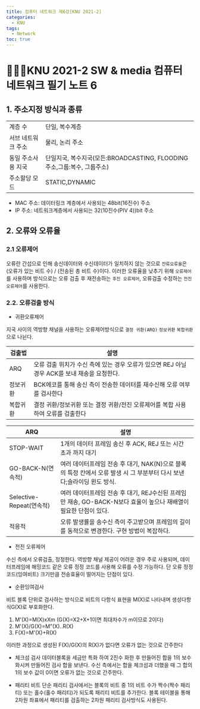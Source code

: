 ```yaml
---
title: 컴퓨터 네트워크 제6강[KNU 2021-2]
categories:
  - KNU
tags:
  - Network
toc: true
---  
```


# 👨‍💻🏫KNU 2021-2 SW & media 컴퓨터 네트워크 필기 노트 6

## 1. 주소지정 방식과 종류

| | |
|-|-|
|계층 수|단일, 복수계층|
|서브 네트워크 주소|물리, 논리 주소|
|동일 주소사용 지국|단일지국, 복수지국(모든:BROADCASTING, FLOODING주소,그룹:복수, 그룹주소)|
|주소할당 모드|STATIC,DYNAMIC|

- MAC 주소: 데이터링크 계층에서 사용되는 48bit(16진수) 주소
- IP 주소: 네트워크계층에서 사용되는 32(10진수(PIV 4))bit 주소

## 2. 오류와 오류율

### 2.1 오류제어

오류란 간섭으로 인해 송신데이터와 수신데이터가 일치하지 않는 것으로 `잔류오류율`은 (오류가 있는 비트 수) / (전송된 총 비트 수)이다.
이러한 오류율을 낮추기 위해 `오류제어`를 사용하며 방식으로는 오류 검출 후 재전송하는 `후진 오류제어`, 오류검출 수정하는 `전진 오류제어`를 사용한다.

### 2.2. 오류검출 방식

- 귀환오류제어
 
지국 사이의 역방향 채널을 사용하는 오류제어방식으로 `결정 귀환(ARQ)` `정보귀환` `복합귀환`으로 나뉜다.

|검출법|설명|
|-|-|
|ARQ|오류 검출 위치가 수신 측에 있는 경우 오류가 있으면 REJ 아닐 경우 ACK를 보내 재송을 요청한다.|
|정보귀환| BCK에코를 통해 송신 측이 전송한 데이터를 재수신해 오류 여부를 검사한다 |
|복합귀환|결정 귀환/정보귀환 또는 결정 귀환/전진  오류제어를 복합 사용하여 오류를 검출한다|

|ARQ|설명|
|-|-|
|STOP-WAIT|1개의 데이터 프레임 송신 후 ACK, REJ 또는 시간 초과 까지 대기|
|GO-BACK-N(연속적)| 여러 데이터프레임 전송 후 대기, NAK(N)으로 블록의 특정 칸에서 오류 발생 시 그 부분부터 다시 보낸다;슬라이딩 윈도 방식. |
|Selective-Repeat(연속적)|여러 데이터프레임 전송 후 대기, REJ수신된 프레임만 재송, GO-BACK-N보다 효율이 높으나 재배열이 필요한 단점이 있다.|
|적응적|오류 발생률을 송수신 측이 주고받으며 프레임의 길이를 동적으로 변경한다. 구현 방법이 복잡하다.|

- 전진 오류제어
 
 수신 측에서 오류검출, 정정한다. 역방향 채널 제공이 어려운 경우 주로 사용되며, 데이터프레임에 해밍코드 같은 오류 정정 코드를 사용해 오류를 수정 가능하다. 단 오류 정정 코드(잉여비트) 크기만큼 전송효율이 떨어지는 단점이 있다.  
  
- 순환잉여검사
 
비트 블록 단위로 검사하는 방식으로 비트의 다항식 표현을 M(X)로 나타내며 생성다항식G(X)로 부호화한다. 


1. M'(X)=M(X)xX<upper>m<upper> (G(X)=X<upper>2<upper>+X+1이면 최대차수가 m이므로 2이다)
2. M'(X)/G(X)=M"(X)..R(X)
3. F(X)=M'(X)+R(X)
   
이러한 과정으로 생성된 F(X)/G(X)의 R(X)가 없다면 오류가 없는 것으로 간주한다
  
- 체크섬 검사
  데이터블록을 세금만 특화 하여 2진수 화한 후 만들어진 합을 1의 보수화시켜 만들어진 검사 합을 보낸다. 수신 측에서는 합을 체크섬과 더했을 때 그 합의 1의 보수 값이 0이면 오류가 없는 것으로 간주한다. 

- 패리티 비트
 단순 패리티 검사에서는 블록의 비트 중 1의 비트 수가 짝수(짝수 패리티) 또는 홀수(홀수 패리티)가 되도록 패리티 비트를 추가한다. 블록 테이블을 통해 2차원 좌표에서 패리티를 검출하는 2차원 패리티 검사방식도 사용된다. 

